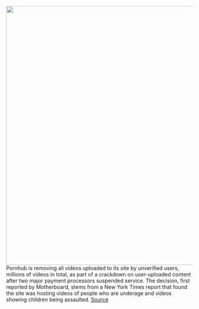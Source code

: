 <img src='https://cdn.vox-cdn.com/thumbor/D2TGvGkQZ70GtPrkHBOBrWC6_Ew=/0x0:740x741/1200x800/filters:focal(280x321:398x439)/cdn.vox-cdn.com/uploads/chorus_image/image/68508943/pornhub-billboard-1-sq.0.0.1438872408.0.jpg' width='700px' /><br/>
Pornhub is removing all videos uploaded to its site by unverified users, millions of videos in total, as part of a crackdown on user-uploaded content after two major payment processors suspended service. The decision, first reported by Motherboard, stems from a New York Times report that found the site was hosting videos of people who are underage and videos showing children being assaulted.
<a href='https://www.theverge.com/2020/12/14/22173858/pornhub-videos-removed-user-uploaded-visa-mastercard-verified'> Source <a/>